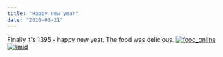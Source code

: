 ```yaml
---
title: "Happy new year"
date: "2016-03-21"
---
```


Finally it's 1395 - happy new year. The food was delicious. [![food_online](../images/food_online-300x202.png)](https://hackzogtum-coburg.de/wp-content/uploads/2016/03/food_online.png) [![smid](../images/smid-300x171.png)](https://hackzogtum-coburg.de/wp-content/uploads/2016/03/smid.png)
